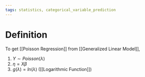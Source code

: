```yaml
---
tags: statistics, categorical_variable_prediction
---
```


# Definition

To get [[Poisson Regression]] from [[Generalized Linear Model]],
1) $Y \sim Poisson(\lambda)$
2) $\eta = X\beta$
3) $g(\lambda) = ln(\lambda)$ ([[Logarithmic Function]])